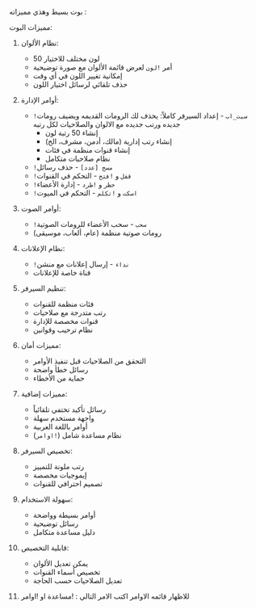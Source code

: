 بوت بسيط وهذي مميزاته : 



مميزات البوت:

1. نظام الألوان:
   - 50 لون مختلف للاختيار
   - أمر `!لون` لعرض قائمة الألوان مع صورة توضيحية
   - إمكانية تغيير اللون في أي وقت
   - حذف تلقائي لرسائل اختيار اللون

2. أوامر الإدارة:
   - `!سيت_اب` - إعداد السيرفر كاملاً: يحذف لك الرومات القديمه ويضيف رومات جديده ورتب جديده مع الالوان والصلاحيات لكل رتبه
     * إنشاء 50 رتبة لون
     * إنشاء رتب إدارية (مالك، أدمن، مشرف، الخ)
     * إنشاء قنوات منظمة في فئات
     * نظام صلاحيات متكامل
   - `!مسح [عدد]` - حذف رسائل
   - `!قفل` و `!فتح` - التحكم في القنوات
   - `!حظر` و `!طرد` - إدارة الأعضاء
   - `!اسكت` و `!تكلم` - التحكم في الميوت

3. أوامر الصوت:
   - `!سحب` - سحب الأعضاء للرومات الصوتية
   - رومات صوتية منظمة (عام، ألعاب، موسيقى)

4. نظام الإعلانات:
   - `!نداء` - إرسال إعلانات مع منشن
   - قناة خاصة للإعلانات

5. تنظيم السيرفر:
   - فئات منظمة للقنوات
   - رتب متدرجة مع صلاحيات
   - قنوات مخصصة للإدارة
   - نظام ترحيب وقوانين

6. مميزات أمان:
   - التحقق من الصلاحيات قبل تنفيذ الأوامر
   - رسائل خطأ واضحة
   - حماية من الأخطاء

7. مميزات إضافية:
   - رسائل تأكيد تختفي تلقائياً
   - واجهة مستخدم سهلة
   - أوامر باللغة العربية
   - نظام مساعدة شامل (`!اوامر`)

8. تخصيص السيرفر:
   - رتب ملونة للتمييز
   - إيموجيات مخصصة
   - تصميم احترافي للقنوات

9. سهولة الاستخدام:
   - أوامر بسيطة وواضحة
   - رسائل توضيحية
   - دليل مساعدة متكامل

10. قابلية التخصيص:
    - يمكن تعديل الألوان
    - تخصيص أسماء القنوات
    - تعديل الصلاحيات حسب الحاجة
   
11. للاظهار قائمه الاوامر اكتب الامر التالي : !مساعدة او !اوامر

